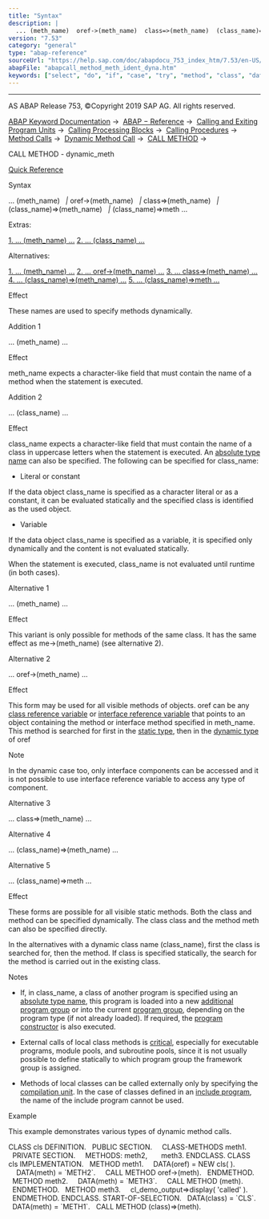 ```yaml
---
title: "Syntax"
description: |
  ... (meth_name)  oref->(meth_name)  class=>(meth_name)  (class_name)=>(meth_name)  (class_name)=>meth ... Extras: 1. ... (meth_name) ...(#!ABAP_ADDITION_1@1@) 2. ... (class_name) ...(#!ABAP_ADDITION_2@2@) Alternatives: 1. ... (meth_name) ...(#!ABAP_ALTERNATIVE_1@1@) 2
version: "7.53"
category: "general"
type: "abap-reference"
sourceUrl: "https://help.sap.com/doc/abapdocu_753_index_htm/7.53/en-US/abapcall_method_meth_ident_dyna.htm"
abapFile: "abapcall_method_meth_ident_dyna.htm"
keywords: ["select", "do", "if", "case", "try", "method", "class", "data", "types", "abapcall", "meth", "ident", "dyna"]
---
```


* * *

AS ABAP Release 753, ©Copyright 2019 SAP AG. All rights reserved.

[ABAP Keyword Documentation](https://help.sap.com/doc/abapdocu_753_index_htm/7.53/en-US/abenabap.htm) →  [ABAP − Reference](https://help.sap.com/doc/abapdocu_753_index_htm/7.53/en-US/abenabap_reference.htm) →  [Calling and Exiting Program Units](https://help.sap.com/doc/abapdocu_753_index_htm/7.53/en-US/abenabap_execution.htm) →  [Calling Processing Blocks](https://help.sap.com/doc/abapdocu_753_index_htm/7.53/en-US/abencall_processing_blocks.htm) →  [Calling Procedures](https://help.sap.com/doc/abapdocu_753_index_htm/7.53/en-US/abencall_procedures.htm) →  [Method Calls](https://help.sap.com/doc/abapdocu_753_index_htm/7.53/en-US/abenmethod_calls.htm) →  [Dynamic Method Call](https://help.sap.com/doc/abapdocu_753_index_htm/7.53/en-US/abenmethod_calls_dynamic.htm) →  [CALL METHOD](https://help.sap.com/doc/abapdocu_753_index_htm/7.53/en-US/abapcall_method_dynamic.htm) → 

CALL METHOD - dynamic\_meth

[Quick Reference](https://help.sap.com/doc/abapdocu_753_index_htm/7.53/en-US/abapcall_method_shortref.htm)

Syntax

... (meth\_name)
  *|* oref->(meth\_name)
  *|* class=>(meth\_name)
  *|* (class\_name)=>(meth\_name)
  *|* (class\_name)=>meth ...

Extras:

[1\. ... (meth\_name) ...](#!ABAP_ADDITION_1@1@)
[2\. ... (class\_name) ...](#!ABAP_ADDITION_2@2@)

Alternatives:

[1\. ... (meth\_name) ...](#!ABAP_ALTERNATIVE_1@1@)
[2\. ... oref->(meth\_name) ...](#!ABAP_ALTERNATIVE_2@2@)
[3\. ... class=>(meth\_name) ...](#!ABAP_ALTERNATIVE_3@3@)
[4\. ... (class\_name)=>(meth\_name) ...](#!ABAP_ALTERNATIVE_4@4@)
[5\. ... (class\_name)=>meth ...](#!ABAP_ALTERNATIVE_5@5@)

Effect

These names are used to specify methods dynamically.

Addition 1

... (meth\_name) ...

Effect

meth\_name expects a character-like field that must contain the name of a method when the statement is executed.

Addition 2

... (class\_name) ...

Effect

class\_name expects a character-like field that must contain the name of a class in uppercase letters when the statement is executed. An [absolute type name](https://help.sap.com/doc/abapdocu_753_index_htm/7.53/en-US/abenabsolute_typename_glosry.htm "Glossary Entry") can also be specified. The following can be specified for class\_name:

-   Literal or constant
    

If the data object class\_name is specified as a character literal or as a constant, it can be evaluated statically and the specified class is identified as the used object.

-   Variable
    

If the data object class\_name is specified as a variable, it is specified only dynamically and the content is not evaluated statically.

When the statement is executed, class\_name is not evaluated until runtime (in both cases).

Alternative 1

... (meth\_name) ...

Effect

This variant is only possible for methods of the same class. It has the same effect as me->(meth\_name) (see alternative 2).

Alternative 2

... oref->(meth\_name) ...

Effect

This form may be used for all visible methods of objects. oref can be any [class reference variable](https://help.sap.com/doc/abapdocu_753_index_htm/7.53/en-US/abenclass_reference_variabl_glosry.htm "Glossary Entry") or [interface reference variable](https://help.sap.com/doc/abapdocu_753_index_htm/7.53/en-US/abeninterface_ref_variable_glosry.htm "Glossary Entry") that points to an object containing the method or interface method specified in meth\_name. This method is searched for first in the [static type](https://help.sap.com/doc/abapdocu_753_index_htm/7.53/en-US/abenstatic_type_glosry.htm "Glossary Entry"), then in the [dynamic type](https://help.sap.com/doc/abapdocu_753_index_htm/7.53/en-US/abendynamic_type_glosry.htm "Glossary Entry") of oref

Note

In the dynamic case too, only interface components can be accessed and it is not possible to use interface reference variable to access any type of component.

Alternative 3

... class=>(meth\_name) ...

Alternative 4

... (class\_name)=>(meth\_name) ...

Alternative 5

... (class\_name)=>meth ...

Effect

These forms are possible for all visible static methods. Both the class and method can be specified dynamically. The class class and the method meth can also be specified directly.

In the alternatives with a dynamic class name (class\_name), first the class is searched for, then the method. If class is specified statically, the search for the method is carried out in the existing class.

Notes

-   If, in class\_name, a class of another program is specified using an [absolute type name](https://help.sap.com/doc/abapdocu_753_index_htm/7.53/en-US/abenabsolute_typename_glosry.htm "Glossary Entry"), this program is loaded into a new [additional program group](https://help.sap.com/doc/abapdocu_753_index_htm/7.53/en-US/abenadditional_prog_group_glosry.htm "Glossary Entry") or into the current [program group](https://help.sap.com/doc/abapdocu_753_index_htm/7.53/en-US/abenprogram_group_glosry.htm "Glossary Entry"), depending on the program type (if not already loaded). If required, the [program constructor](https://help.sap.com/doc/abapdocu_753_index_htm/7.53/en-US/abenprogram_constructor_glosry.htm "Glossary Entry") is also executed.
    
-   External calls of local class methods is [critical](https://help.sap.com/doc/abapdocu_753_index_htm/7.53/en-US/abenprogram_groups.htm), especially for executable programs, module pools, and subroutine pools, since it is not usually possible to define statically to which program group the framework group is assigned.
    
-   Methods of local classes can be called externally only by specifying the [compilation unit](https://help.sap.com/doc/abapdocu_753_index_htm/7.53/en-US/abencompilation_unit_glosry.htm "Glossary Entry"). In the case of classes defined in an [include program](https://help.sap.com/doc/abapdocu_753_index_htm/7.53/en-US/abeninclude_program_glosry.htm "Glossary Entry"), the name of the include program cannot be used.
    

Example

This example demonstrates various types of dynamic method calls.

CLASS cls DEFINITION.
  PUBLIC SECTION.
    CLASS-METHODS meth1.
  PRIVATE SECTION.
    METHODS: meth2,
      meth3.
ENDCLASS.
CLASS cls IMPLEMENTATION.
  METHOD meth1.
    DATA(oref) = NEW cls( ).
    DATA(meth) = \`METH2\`.
    CALL METHOD oref->(meth).
  ENDMETHOD.
  METHOD meth2.
    DATA(meth) = \`METH3\`.
    CALL METHOD (meth).
  ENDMETHOD.
  METHOD meth3.
    cl\_demo\_output=>display( 'called' ).
  ENDMETHOD.
ENDCLASS.
START-OF-SELECTION.
  DATA(class) = \`CLS\`.
  DATA(meth) = \`METH1\`.
  CALL METHOD (class)=>(meth).